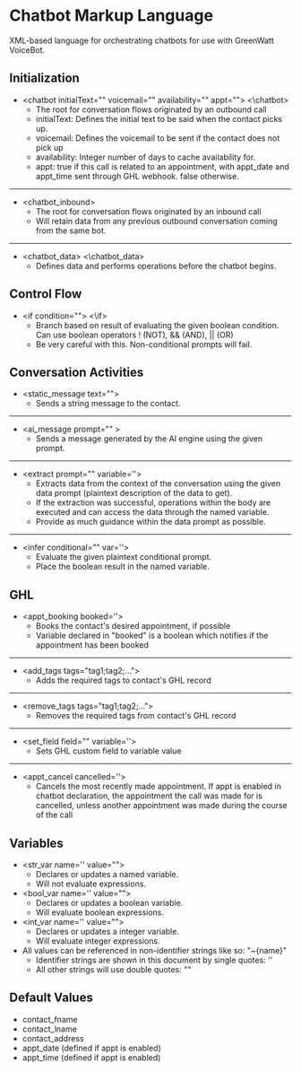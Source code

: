 
# Chatbot Markup Language
XML-based language for orchestrating chatbots for use with GreenWatt VoiceBot.

## Initialization
- \<chatbot initialText="" voicemail="" availability="" appt=""> <\chatbot>
	 - The root for conversation flows originated by an outbound call
 	 - initialText: Defines the initial text to be said when the contact picks up. 
	 - voicemail: Defines the voicemail to be sent if the contact does not pick up
 	 - availability: Integer number of days to cache availability for.
   	 - appt: true if this call is related to an appointment, with appt_date and appt_time sent through GHL webhook. false otherwise.  
---
- \<chatbot_inbound>
    - The root for conversation flows originated by an inbound call
    - Will retain data from any previous outbound conversation coming from the same bot.
 ---
- \<chatbot_data>
	<\chatbot_data>
	- Defines data and performs operations before the chatbot begins.

## Control Flow
- \<if condition=""> <\if>
	- Branch based on result of evaluating the given boolean condition. Can use boolean operators ! (NOT), && (AND), || (OR)
	- Be very careful with this. Non-conditional prompts will fail.

## Conversation Activities
- \<static_message text="">
	- Sends a string message to the contact.
---
- \<ai_message prompt="" >
	- Sends a message generated by the AI engine using the given prompt.
---
- \<extract prompt="" variable=''> </extract>
	- Extracts data from the context of the conversation using the given data prompt (plaintext description of the data to get).
	- If the extraction was successful, operations within the body are executed and can access the data through the named variable.
	- Provide as much guidance within the data prompt as possible.
---
- \<infer conditional="" var=''>
	- Evaluate the given plaintext conditional prompt.
	- Place the boolean result in the named variable.

## GHL
- \<appt_booking booked=''>
	- Books the contact's desired appointment, if possible
	- Variable declared in "booked" is a boolean which notifies if the appointment has been booked
---
- \<add_tags tags="tag1;tag2;...">
	- Adds the required tags to contact's GHL record
---
- \<remove_tags tags="tag1;tag2;...">
	- Removes the required tags from contact's GHL record
---
- \<set_field field="" variable=''>
	- Sets GHL custom field to variable value
---
- \<appt_cancel cancelled=''>
	- Cancels the most recently made appointment. If appt is enabled in chatbot declaration, the appointment the call was made for is cancelled, unless another appointment was made during the course of the call  

## Variables
- \<str_var name='' value="">
	- Declares or updates a named variable.
	- Will not evaluate expressions.
- \<bool_var name='' value="">
	- Declares or updates a boolean variable.
	- Will evaluate boolean expressions.
- \<int_var name='' value="">
	- Declares or updates a integer variable.
	- Will evaluate integer expressions.
- All values can be referenced in non-identifier strings like so: "~{name}"
	- Identifier strings are shown in this document by single quotes: ''
	- All other strings will use double quotes: ""


## Default Values
- contact_fname
- contact_lname
- contact_address
- appt_date (defined if appt is enabled)
- appt_time (defined if appt is enabled)
